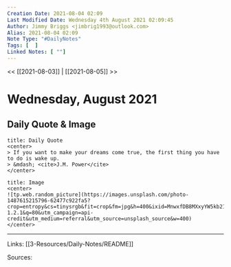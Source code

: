 ```yaml
---
Creation Date: 2021-08-04 02:09
Last Modified Date: Wednesday 4th August 2021 02:09:45
Author: Jimmy Briggs <jimbrig1993@outlook.com>
Alias: 2021-08-04 02:09
Note Type: "#DailyNotes"
Tags: [  ]
Linked Notes: [ ""]
---
```


<< [[2021-08-03]] | [[2021-08-05]] >>

# Wednesday, August 2021

## Daily Quote & Image

```ad-quote
title: Daily Quote
<center>
> If you want to make your dreams come true, the first thing you have to do is wake up.
> &mdash; <cite>J.M. Power</cite>
</center>
```

```ad-info
title: Image
<center>
![tp.web.random_picture](https://images.unsplash.com/photo-1487615215796-62477c922fa5?crop=entropy&cs=tinysrgb&fit=crop&fm=jpg&h=400&ixid=MnwxfDB8MXxyYW5kb218MHx8bGFuZHNjYXBlLHdhdGVyLHNwYWNlLHN1bixza3lsaW5lfHx8fHx8MTYyODA1NzM4OA&ixlib=rb-1.2.1&q=80&utm_campaign=api-credit&utm_medium=referral&utm_source=unsplash_source&w=400)
</center>
```

***

Links: [[3-Resources/Daily-Notes/README]]

Sources: 